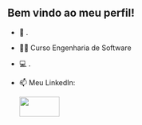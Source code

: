 ## Bem vindo ao meu perfil!

- 🧠 .
- 👨‍🎓 Curso Engenharia de Software
- 💻 .

- 📫 Meu LinkedIn: <div><a href="https://www.linkedin.com/in/valentin-antunes-279a30207" target="_blank">
            <img src="https://cdn.jsdelivr.net/gh/devicons/devicon@latest/icons/linkedin/linkedin-original-wordmark.svg"
                 height="40" width="80" /></a></div>
          
